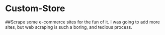 # Custom-Store
##Scrape some e-commerce sites for the fun of it. I was going to add more sites, but web scraping is such a boring, and tedious process. 
